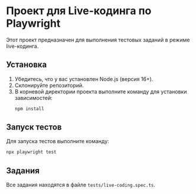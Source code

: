 # Проект для Live-кодинга по Playwright

Этот проект предназначен для выполнения тестовых заданий в режиме live-кодинга.

## Установка

1. Убедитесь, что у вас установлен Node.js (версия 16+).
2. Склонируйте репозиторий.
3. В корневой директории проекта выполните команду для установки зависимостей:
   ```bash
   npm install
   ```

## Запуск тестов

Для запуска тестов выполните команду:

```bash
npx playwright test
```

## Задания

Все задания находятся в файле `tests/live-coding.spec.ts`.
